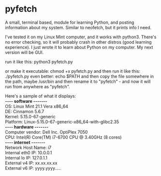 # pyfetch
A small, terminal based, module for learning Python, and posting information about my system. Similar to neofetch, but it prints info I need.

I've tested it on my Linux Mint computer, and it works with python3. There's no error checking, so it will probably crash in other distros (good learning experience). I just wrote it to learn about Python on my computer.
My next version will be GUI.

run it like this: python3 pyfetch.py

or make it executable: chmod +x pyfetch.py and then run it like this: ./pyfetch.py
even better: echo $PATH
and then copy the file somewhere in the path, maybe /usr/bin
and then rename it to "pyfetch" - and now it will run from anywhere as "pyfetch".

Here's a sample of what it displays:  
  **---- software -------**  
  OS: Linux Mint 21.1 Vera x86_64  
  DE: Cinnamon 5.6.7  
  Kernel: 5.15.0-67-generic  
  Platform: Linux-5.15.0-67-generic-x86_64-with-glibc2.35  
  **---- hardware -------**  
  Computer vendor: Dell Inc. OptiPlex 7050  
  CPU: Intel(R) Core(TM) i7-6700 CPU @ 3.40GHz (8 cores)  
  **---- internet -------**  
  Network Host Name: i7  
  Internal eth0 IP: 10.0.0.1  
  Internal lo IP:  127.0.1.1  
  External v4 IP: xx.xx.xx.xx  
  External v6 IP: yyyy.yyyy.....  
